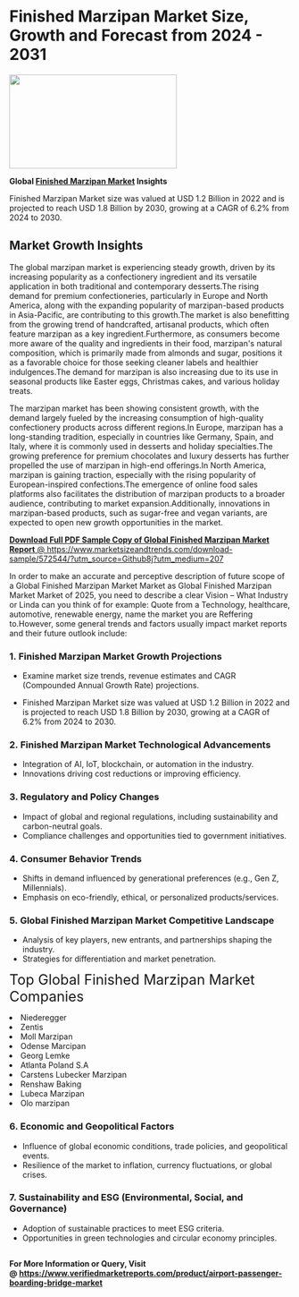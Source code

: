 <H1>Finished Marzipan Market Size, Growth and Forecast from 2024 - 2031</H1><img class="aligncenter size-medium wp-image-584254" src="https://thirdeyenews.in/wp-content/uploads/2024/09/Global-Market-Research-300x168.jpeg" alt="" width="300" height="168" /><p><strong>Global&nbsp;<a href="https://www.marketsizeandtrends.com/download-sample/572544/?utm_source=Github8j?utm_medium=207">Finished Marzipan Market</a> Insights</strong></p><p>Finished Marzipan Market size was valued at USD 1.2 Billion in 2022 and is projected to reach USD 1.8 Billion by 2030, growing at a CAGR of 6.2% from 2024 to 2030.</p><p><h2>Market Growth Insights</h2> <p>The global marzipan market is experiencing steady growth, driven by its increasing popularity as a confectionery ingredient and its versatile application in both traditional and contemporary desserts.The rising demand for premium confectioneries, particularly in Europe and North America, along with the expanding popularity of marzipan-based products in Asia-Pacific, are contributing to this growth.The market is also benefitting from the growing trend of handcrafted, artisanal products, which often feature marzipan as a key ingredient.Furthermore, as consumers become more aware of the quality and ingredients in their food, marzipan's natural composition, which is primarily made from almonds and sugar, positions it as a favorable choice for those seeking cleaner labels and healthier indulgences.The demand for marzipan is also increasing due to its use in seasonal products like Easter eggs, Christmas cakes, and various holiday treats.</p> <p><a href="#"></a></p> <p>The marzipan market has been showing consistent growth, with the demand largely fueled by the increasing consumption of high-quality confectionery products across different regions.In Europe, marzipan has a long-standing tradition, especially in countries like Germany, Spain, and Italy, where it is commonly used in desserts and holiday specialties.The growing preference for premium chocolates and luxury desserts has further propelled the use of marzipan in high-end offerings.In North America, marzipan is gaining traction, especially with the rising popularity of European-inspired confections.The emergence of online food sales platforms also facilitates the distribution of marzipan products to a broader audience, contributing to market expansion.Additionally, innovations in marzipan-based products, such as sugar-free and vegan variants, are expected to open new growth opportunities in the market.</p> <p><a href="#"></p><p><span class=""><strong>Download Full PDF Sample Copy of Global Finished Marzipan Market Report</strong> @ <a href="https://www.marketsizeandtrends.com/download-sample/572544/?utm_source=Github8j?utm_medium=207" target="_blank">https://www.marketsizeandtrends.com/download-sample/572544/?utm_source=Github8j?utm_medium=207</a></span></p><p>In order to make an accurate and perceptive description of future scope of a Global&nbsp;Finished Marzipan Market Market as Global&nbsp;Finished Marzipan Market Market of 2025, you need to describe a clear Vision &ndash; What Industry or Linda can you think of for example: Quote from a Technology, healthcare, automotive, renewable energy, name the market you are Reffering to.However, some general trends and factors usually impact market reports and their future outlook include:</p><h3>1.&nbsp;<strong>Finished Marzipan Market Growth Projections</strong></h3><ul><li>Examine market size trends, revenue estimates and CAGR (Compounded Annual Growth Rate) projections.</li><li><p>Finished Marzipan Market size was valued at USD 1.2 Billion in 2022 and is projected to reach USD 1.8 Billion by 2030, growing at a CAGR of 6.2% from 2024 to 2030.</p></li></ul><h3>2.&nbsp;<strong>Finished Marzipan Market Technological Advancements</strong></h3><ul><li>Integration of AI, IoT, blockchain, or automation in the industry.</li><li>Innovations driving cost reductions or improving efficiency.</li></ul><h3>3.&nbsp;<strong>Regulatory and Policy Changes</strong></h3><ul><li>Impact of global and regional regulations, including sustainability and carbon-neutral goals.</li><li>Compliance challenges and opportunities tied to government initiatives.</li></ul><h3>4.&nbsp;<strong>Consumer Behavior Trends</strong></h3><ul><li>Shifts in demand influenced by generational preferences (e.g., Gen Z, Millennials).</li><li>Emphasis on eco-friendly, ethical, or personalized products/services.</li></ul><h3>5.&nbsp;<strong>Global Finished Marzipan Market Competitive Landscape</strong></h3><ul><li>Analysis of key players, new entrants, and partnerships shaping the industry.</li><li>Strategies for differentiation and market penetration.</li></ul><p data-pm-slice="1 1 []"><span style="color: inherit; font-family: inherit; font-size: 25px;">Top Global Finished Marzipan Market Companies</span></p><div class="" data-test-id=""><p><li>Niederegger</li><li> Zentis</li><li> Moll Marzipan</li><li> Odense Marcipan</li><li> Georg Lemke</li><li> Atlanta Poland S.A</li><li> Carstens Lubecker Marzipan</li><li> Renshaw Baking</li><li> Lubeca Marzipan</li><li> Olo marzipan</li></p></div><h3>6.&nbsp;<strong>Economic and Geopolitical Factors</strong></h3><ul><li>Influence of global economic conditions, trade policies, and geopolitical events.</li><li>Resilience of the market to inflation, currency fluctuations, or global crises.</li></ul><h3>7.&nbsp;<strong>Sustainability and ESG (Environmental, Social, and Governance)</strong></h3><ul><li>Adoption of sustainable practices to meet ESG criteria.</li><li>Opportunities in green technologies and circular economy principles.</li></ul><h2><strong style="font-size: 14px;">For More Information or Query, Visit @&nbsp;</strong><a style="background-color: #ffffff; font-size: 14px;" href="https://www.marketsizeandtrends.com/report/finished-marzipan-market/" target="_blank">https://www.verifiedmarketreports.com/product/airport-passenger-boarding-bridge-market</a></h2>